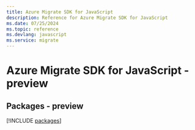 ```yaml
---
title: Azure Migrate SDK for JavaScript
description: Reference for Azure Migrate SDK for JavaScript
ms.date: 07/25/2024
ms.topic: reference
ms.devlang: javascript
ms.service: migrate
---
```

# Azure Migrate SDK for JavaScript - preview
## Packages - preview
[!INCLUDE [packages](migrate-index.md)]